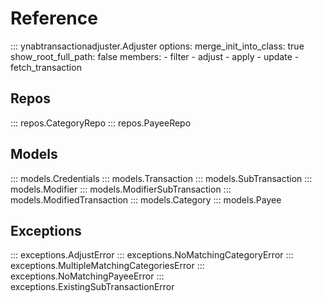 # Reference

::: ynabtransactionadjuster.Adjuster
    options:
        merge_init_into_class: true
        show_root_full_path: false
        members:
            - filter
            - adjust
            - apply
            - update
            - fetch_transaction


## Repos

::: repos.CategoryRepo
::: repos.PayeeRepo

## Models
::: models.Credentials
::: models.Transaction
::: models.SubTransaction
::: models.Modifier
::: models.ModifierSubTransaction
::: models.ModifiedTransaction
::: models.Category
::: models.Payee

## Exceptions
::: exceptions.AdjustError
::: exceptions.NoMatchingCategoryError
::: exceptions.MultipleMatchingCategoriesError
::: exceptions.NoMatchingPayeeError
::: exceptions.ExistingSubTransactionError


